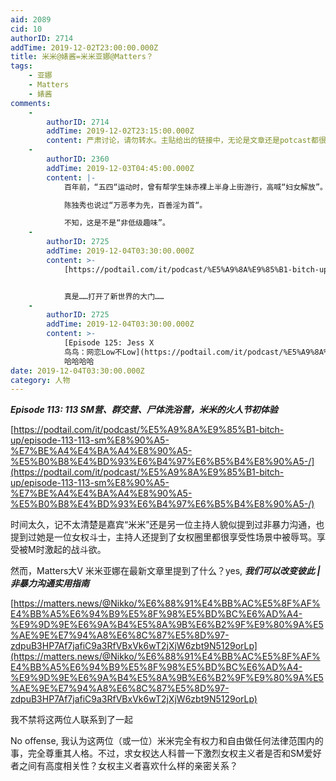 ```yaml
---
aid: 2089
cid: 10
authorID: 2714
addTime: 2019-12-02T23:00:00.000Z
title: 米米@婊酱=米米亚娜@Matters？
tags:
    - 亚娜
    - Matters
    - 婊酱
comments:
    -
        authorID: 2714
        addTime: 2019-12-02T23:15:00.000Z
        content: 严肃讨论，请勿转水。主贴给出的链接中，无论是文章还是potcast都很正经的，非低级趣味。
    -
        authorID: 2360
        addTime: 2019-12-03T04:45:00.000Z
        content: |-
            百年前，“五四“运动时，曾有帮学生妹赤裸上半身上街游行，高喊“妇女解放”。

            陈独秀也说过“万恶孝为先，百善淫为首“。

            不知，这是不是“非低级趣味”。
    -
        authorID: 2725
        addTime: 2019-12-04T03:30:00.000Z
        content: >-
            [https://podtail.com/it/podcast/%E5%A9%8A%E9%85%B1-bitch-up/](https://podtail.com/it/podcast/%E5%A9%8A%E9%85%B1-bitch-up/)


            真是……打开了新世界的大门……
    -
        authorID: 2725
        addTime: 2019-12-04T03:30:00.000Z
        content: >-
            [Episode 125: Jess X
            鸟鸟：网恋Low不Low](https://podtail.com/it/podcast/%E5%A9%8A%E9%85%B1-bitch-up/episode-125-jess-x-low-low/)
            哈哈哈哈
date: 2019-12-04T03:30:00.000Z
category: 人物
---
```


**_Episode 113: 113 SM营、群交营、尸体洗浴营，米米的火人节初体验_**

[https://podtail.com/it/podcast/%E5%A9%8A%E9%85%B1-bitch-up/episode-113-113-sm%E8%90%A5-%E7%BE%A4%E4%BA%A4%E8%90%A5-%E5%B0%B8%E4%BD%93%E6%B4%97%E6%B5%B4%E8%90%A5-/](https://podtail.com/it/podcast/%E5%A9%8A%E9%85%B1-bitch-up/episode-113-113-sm%E8%90%A5-%E7%BE%A4%E4%BA%A4%E8%90%A5-%E5%B0%B8%E4%BD%93%E6%B4%97%E6%B5%B4%E8%90%A5-/)

时间太久，记不太清楚是嘉宾“米米”还是另一位主持人貌似提到过非暴力沟通，也提到过她是一位女权斗士，主持人还提到了女权圈里都很享受性场景中被辱骂。享受被M时激起的战斗欲。

然而，Matters大V 米米亚娜在最新文章里提到了什么？yes, **_我们可以改变彼此 | 非暴力沟通实用指南_**

[https://matters.news/@Nikko/%E6%88%91%E4%BB%AC%E5%8F%AF%E4%BB%A5%E6%94%B9%E5%8F%98%E5%BD%BC%E6%AD%A4-%E9%9D%9E%E6%9A%B4%E5%8A%9B%E6%B2%9F%E9%80%9A%E5%AE%9E%E7%94%A8%E6%8C%87%E5%8D%97-zdpuB3HP7Af7jafiC9a3RfVBxVk6wT2jXjW6zbt9N5129orLp](https://matters.news/@Nikko/%E6%88%91%E4%BB%AC%E5%8F%AF%E4%BB%A5%E6%94%B9%E5%8F%98%E5%BD%BC%E6%AD%A4-%E9%9D%9E%E6%9A%B4%E5%8A%9B%E6%B2%9F%E9%80%9A%E5%AE%9E%E7%94%A8%E6%8C%87%E5%8D%97-zdpuB3HP7Af7jafiC9a3RfVBxVk6wT2jXjW6zbt9N5129orLp)

我不禁将这两位人联系到了一起

No offense, 我认为这两位（或一位）米米完全有权力和自由做任何法律范围内的事，完全尊重其人格。不过，求女权达人科普一下激烈女权主义者是否和SM爱好者之间有高度相关性？女权主义者喜欢什么样的亲密关系？
